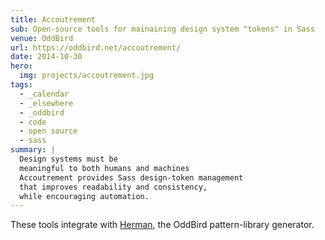 ```yaml
---
title: Accoutrement
sub: Open-source tools for mainaining design system "tokens" in Sass
venue: OddBird
url: https://oddbird.net/accoutrement/
date: 2014-10-30
hero:
  img: projects/accoutrement.jpg
tags:
  - _calendar
  - _elsewhere
  - _oddbird
  - code
  - open source
  - sass
summary: |
  Design systems must be
  meaningful to both humans and machines
  Accoutrement provides Sass design-token management
  that improves readability and consistency,
  while encouraging automation.
---
```


These tools integrate with
[Herman](../herman/),
the OddBird pattern-library generator.
